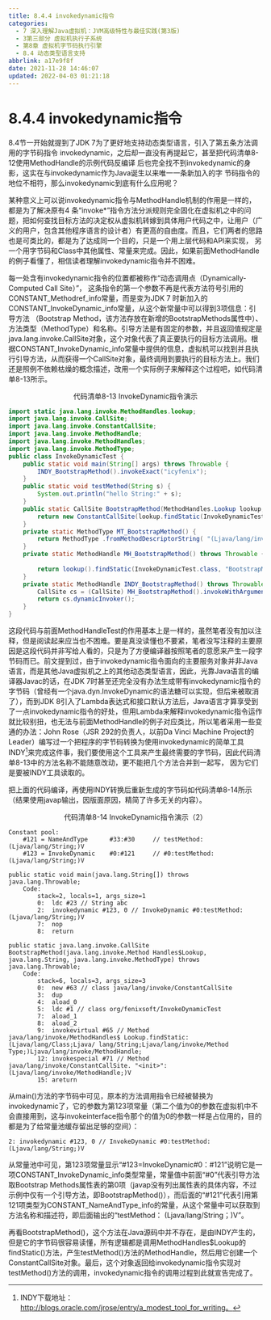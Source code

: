 ```yaml
---
title: 8.4.4 invokedynamic指令
categories: 
  - 7 深入理解Java虛拟机：JVM高级特性与最佳实践(第3版)
  - 3第三部分 虚拟机执行子系统
  - 第8章 虚拟机字节码执行引擎
  - 8.4 动态类型语言支持
abbrlink: a17e9f8f
date: 2021-11-28 14:46:07
updated: 2022-04-03 01:21:18
---
```

# 8.4.4 invokedynamic指令
8.4节一开始就提到了JDK 7为了更好地支持动态类型语言，引入了第五条方法调用的字节码指令 invokedynamic，之后却一直没有再提起它，甚至把代码清单8-12使用MethodHandle的示例代码反编译 后也完全找不到invokedynamic的身影，这实在与invokedynamic作为Java诞生以来唯一一条新加入的字 节码指令的地位不相符，那么invokedynamic到底有什么应用呢？

某种意义上可以说invokedynamic指令与MethodHandle机制的作用是一样的，都是为了解决原有4 条“invoke*”指令方法分派规则完全固化在虚拟机之中的问题，把如何查找目标方法的决定权从虚拟机转嫁到具体用户代码之中，让用户（广义的用户，包含其他程序语言的设计者）有更高的自由度。而且，它们两者的思路也是可类比的，都是为了达成同一个目的，只是一个用上层代码和API来实现， 另一个用字节码和Class中其他属性、常量来完成。因此，如果前面MethodHandle的例子看懂了，相信读者理解invokedynamic指令并不困难。

每一处含有invokedynamic指令的位置都被称作“动态调用点（Dynamically-Computed Call Site）”， 这条指令的第一个参数不再是代表方法符号引用的CONSTANT_Methodref_info常量，而是变为JDK 7 时新加入的CONSTANT_InvokeDynamic_info常量，从这个新常量中可以得到3项信息：引导方法 （Bootstrap Method，该方法存放在新增的BootstrapMethods属性中）、方法类型（MethodType）和名称。引导方法是有固定的参数，并且返回值规定是java.lang.invoke.CallSite对象，这个对象代表了真正要执行的目标方法调用。根据CONSTANT_InvokeDynamic_info常量中提供的信息，虚拟机可以找到并且执行引导方法，从而获得一个CallSite对象，最终调用到要执行的目标方法上。我们还是照例不依赖枯燥的概念描述，改用一个实际例子来解释这个过程吧，如代码清单8-13所示。

<center>代码清单8-13 InvokeDynamic指令演示</center>

```java
import static java.lang.invoke.MethodHandles.lookup;
import java.lang.invoke.CallSite;
import java.lang.invoke.ConstantCallSite;
import java.lang.invoke.MethodHandle;
import java.lang.invoke.MethodHandles;
import java.lang.invoke.MethodType;
public class InvokeDynamicTest {
    public static void main(String[] args) throws Throwable {
        INDY_BootstrapMethod().invokeExact("icyfenix");
    }
    public static void testMethod(String s) {
        System.out.println("hello String:" + s);
    }
    public static CallSite BootstrapMethod(MethodHandles.Lookup lookup, String name, MethodType mt) throws Throwable {
        return new ConstantCallSite(lookup.findStatic(InvokeDynamicTest.class, name, mt));
    }
    private static MethodType MT_BootstrapMethod() {
        return MethodType .fromMethodDescriptorString( "(Ljava/lang/invoke/MethodHandles$Lookup;Ljava/lang/String;Ljava/lang/invoke/MethodType;)Ljava/lang/invoke/CallSite;", null);
    }
    private static MethodHandle MH_BootstrapMethod() throws Throwable {
        
        return lookup().findStatic(InvokeDynamicTest.class, "BootstrapMethod", MT_BootstrapMethod());
    }
    private static MethodHandle INDY_BootstrapMethod() throws Throwable {
        CallSite cs = (CallSite) MH_BootstrapMethod().invokeWithArguments(lookup(), "testMethod", MethodType.fromMethodDescriptorString("(Ljava/lang/String;)V", null));
        return cs.dynamicInvoker();
    }
}
```
这段代码与前面MethodHandleTest的作用基本上是一样的，虽然笔者没有加以注释，但是阅读起来应当也不困难。要是真没读懂也不要紧，笔者没写注释的主要原因是这段代码并非写给人看的，只是为了方便编译器按照笔者的意愿来产生一段字节码而已。前文提到过，由于invokedynamic指令面向的主要服务对象并非Java语言，而是其他Java虚拟机之上的其他动态类型语言，因此，光靠Java语言的编译器Javac的话，在JDK 7时甚至还完全没有办法生成带有invokedynamic指令的字节码（曾经有一个java.dyn.InvokeDynamic的语法糖可以实现，但后来被取消了），而到JDK 8引入了Lambda表达式和接口默认方法后，Java语言才算享受到了一点invokedynamic指令的好处，但用Lambda来解释invokedynamic指令运作就比较别扭，也无法与前面MethodHandle的例子对应类比，所以笔者采用一些变通的办法：John Rose（JSR 292的负责人，以前Da Vinci Machine Project的Leader）编写过一个把程序的字节码转换为使用invokedynamic的简单工具INDY[^1]来完成这件事，我们要使用这个工具来产生最终需要的字节码，因此代码清单8-13中的方法名称不能随意改动，更不能把几个方法合并到一起写， 因为它们是要被INDY工具读取的。

把上面的代码编译，再使用INDY转换后重新生成的字节码如代码清单8-14所示（结果使用javap输出，因版面原因，精简了许多无关的内容）。

<center>代码清单8-14 InvokeDynamic指令演示（2）</center>


```
Constant pool:
	#121 = NameAndType      #33:#30     // testMethod:(Ljava/lang/String;)V 
    #123 = InvokeDynamic    #0:#121     // #0:testMethod:(Ljava/lang/String;)V 

public static void main(java.lang.String[]) throws java.lang.Throwable; 
	Code:
		stack=2, locals=1, args_size=1
		0:	ldc #23 // String abc
		2:	invokedynamic #123, 0 // InvokeDynamic #0:testMethod: (Ljava/lang/String;)V
		7:	nop
		8:	return 

public static java.lang.invoke.CallSite BootstrapMethod(java.lang.invoke.Method Handles$Lookup, java.lang.String, java.lang.invoke.MethodType) throws java.lang.Throwable; 
	Code:
		stack=6, locals=3, args_size=3
		0:	new #63 // class java/lang/invoke/ConstantCallSite
		3:	dup
		4:	aload_0
		5:	ldc #1 // class org/fenixsoft/InvokeDynamicTest
		7:	aload_1
		8:	aload_2
		9:	invokevirtual #65 // Method java/lang/invoke/MethodHandles$ Lookup.findStatic:(Ljava/lang/Class;Ljava/ lang/String;Ljava/lang/invoke/Method Type;)Ljava/lang/invoke/MethodHandle;
		12:	invokespecial #71 // Method java/lang/invoke/ConstantCallSite. "<init>":(Ljava/lang/invoke/MethodHandle;)V
		15:	areturn
```
从main()方法的字节码中可见，原本的方法调用指令已经被替换为invokedynamic了，它的参数为第123项常量（第二个值为0的参数在虚拟机中不会直接用到，这与invokeinterface指令那个的值为0的参数一样是占位用的，目的都是为了给常量池缓存留出足够的空间）：

```
2: invokedynamic #123, 0 // InvokeDynamic #0:testMethod:(Ljava/lang/String;)V
```
从常量池中可见，第123项常量显示“#123=InvokeDynamic#0：#121”说明它是一项CONSTANT_InvokeDynamic_info类型常量，常量值中前面“#0”代表引导方法取Bootstrap Methods属性表的第0项（javap没有列出属性表的具体内容，不过示例中仅有一个引导方法，即BootstrapMethod()），而后面的“#121”代表引用第121项类型为CONSTANT_NameAndType_info的常量，从这个常量中可以获取到方法名称和描述符，即后面输出的“testMethod： (Ljava/lang/String；)V”。

再看BootstrapMethod()，这个方法在Java源码中并不存在，是由INDY产生的，但是它的字节码很容易读懂，所有逻辑都是调用MethodHandles$Lookup的findStatic()方法，产生testMethod()方法的MethodHandle，然后用它创建一个ConstantCallSite对象。最后，这个对象返回给invokedynamic指令实现对testMethod()方法的调用，invokedynamic指令的调用过程到此就宣告完成了。

[^1]: INDY下载地址：http://blogs.oracle.com/jrose/entry/a_modest_tool_for_writing。
